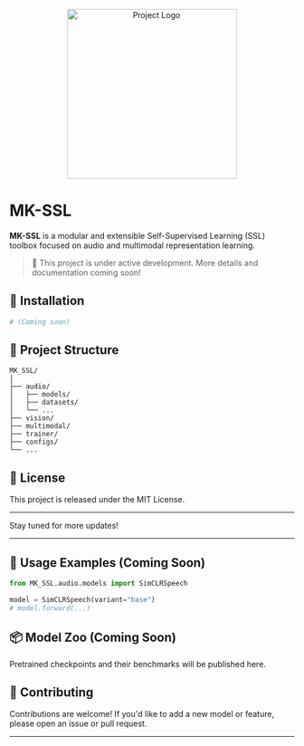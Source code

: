 <p align="center">
  <img src="logo2.png" alt="Project Logo" width="300"/>
</p>

# MK-SSL

**MK-SSL** is a modular and extensible Self-Supervised Learning (SSL) toolbox focused on audio and multimodal representation learning.

> 🚧 This project is under active development. More details and documentation coming soon!

## 🔧 Installation

```bash
# (Coming soon)
```

## 📂 Project Structure

```
MK_SSL/
│
├── audio/
│   ├── models/
│   ├── datasets/
│   └── ...
├── vision/
├── multimodal/
├── trainer/
├── configs/
└── ...
```

## 📜 License

This project is released under the MIT License.

---

Stay tuned for more updates!

---

## 🧪 Usage Examples (Coming Soon)

```python
from MK_SSL.audio.models import SimCLRSpeech

model = SimCLRSpeech(variant="base")
# model.forward(...)
```

## 📦 Model Zoo (Coming Soon)

Pretrained checkpoints and their benchmarks will be published here.

## 🙌 Contributing

Contributions are welcome! If you'd like to add a new model or feature, please open an issue or pull request.


---
